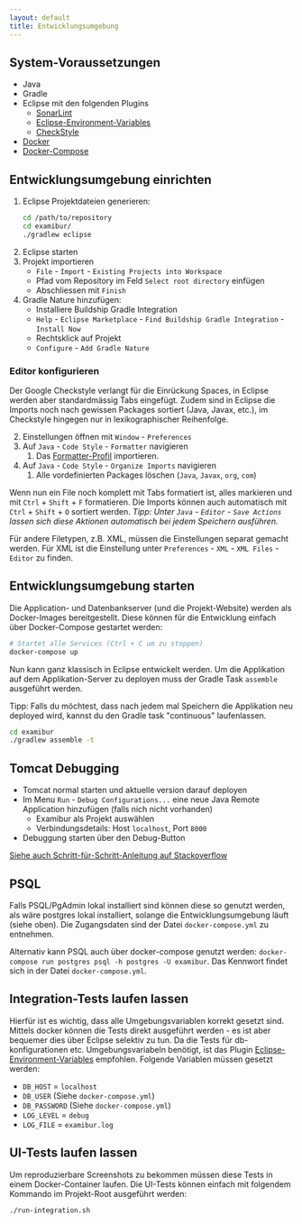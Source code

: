 ```yaml
---
layout: default
title: Entwicklungsumgebung
---
```


## System-Voraussetzungen

* Java
* Gradle
* Eclipse mit den folgenden Plugins
    * [SonarLint](https://marketplace.eclipse.org/content/sonarlint)
    * [Eclipse-Environment-Variables](https://github.com/JorisAerts/Eclipse-Environment-Variables/)
    * [CheckStyle](http://eclipse-cs.sourceforge.net/)
* [Docker](https://docs.docker.com/)
* [Docker-Compose](https://docs.docker.com/compose/)

## Entwicklungsumgebung einrichten

1. Eclipse Projektdateien generieren:
    ```bash
    cd /path/to/repository
    cd examibur/
    ./gradlew eclipse
    ```
2. Eclipse starten
3. Projekt importieren
    * `File` - `Import` - `Existing Projects into Workspace`
    * Pfad vom Repository im Feld `Select root directory` einfügen
    * Abschliessen mit `Finish`
4. Gradle Nature hinzufügen:
    * Installiere Buildship Gradle Integration
    * `Help` - `Eclipse Marketplace` - `Find Buildship Gradle Integration` - `Install Now`
    * Rechtsklick auf Projekt
    * `Configure` - `Add Gradle Nature`

### Editor konfigurieren
Der Google Checkstyle verlangt für die Einrückung Spaces, in Eclipse werden aber standardmässig Tabs eingefügt. Zudem sind in Eclipse die Imports noch nach gewissen Packages sortiert (Java, Javax, etc.), im Checkstyle hingegen nur in lexikographischer Reihenfolge.

2. Einstellungen öffnen mit `Window` - `Preferences`
3. Auf `Java` - `Code Style` - `Formatter` navigieren
	1. Das [Formatter-Profil](resources/Formatter.xml) importieren.
4. Auf `Java` - `Code Style` - `Organize Imports` navigieren
	1. Alle vordefinierten Packages löschen (`Java`, `Javax`, `org`, `com`)

Wenn nun ein File noch komplett mit Tabs formatiert ist, alles markieren und mit `Ctrl` + `Shift` + `F` formatieren. Die Imports können auch automatisch mit `Ctrl` + `Shift` + `O` sortiert werden. *Tipp: Unter `Java` - `Editor` - `Save Actions` lassen sich diese Aktionen automatisch bei jedem Speichern ausführen.*

Für andere Filetypen, z.B. XML, müssen die Einstellungen separat gemacht werden. Für XML ist die Einstellung unter `Preferences` - `XML` - `XML Files` - `Editor` zu finden.

## Entwicklungsumgebung starten

Die Application- und Datenbankserver (und die Projekt-Website) werden als Docker-Images bereitgestellt. Diese können für die Entwicklung einfach über Docker-Compose gestartet werden:

```bash
# Startet alle Services (Ctrl + C um zu stoppen)
docker-compose up
```

Nun kann ganz klassisch in Eclipse entwickelt werden. Um die Applikation auf dem Applikation-Server zu deployen muss der Gradle Task `assemble` ausgeführt werden.

Tipp: Falls du möchtest, dass nach jedem mal Speichern die Applikation neu deployed wird, kannst du den Gradle task "continuous" laufenlassen.

```bash
cd examibur
./gradlew assemble -t
```

## Tomcat Debugging

* Tomcat normal starten und aktuelle version darauf deployen
* Im Menu `Run` - `Debug Configurations...` eine neue Java Remote Application hinzufügen (falls nich nicht vorhanden)
    * Examibur als Projekt auswählen
    * Verbindungsdetails: Host `localhost`, Port `8000`
* Debuggung starten über den Debug-Button 

[Siehe auch Schritt-für-Schritt-Anleitung auf Stackoverflow](http://stackoverflow.com/questions/3835612/remote-debugging-tomcat-with-eclipse)
 

## PSQL

Falls PSQL/PgAdmin lokal installiert sind können diese so genutzt werden, als wäre postgres lokal installiert, solange die Entwicklungsumgebung läuft (siehe oben). Die Zugangsdaten sind der Datei `docker-compose.yml` zu entnehmen.

Alternativ kann PSQL auch über docker-compose genutzt werden: `docker-compose run postgres psql -h postgres -U examibur`. Das Kennwort findet sich in der Datei `docker-compose.yml`.

## Integration-Tests laufen lassen
Hierfür ist es wichtig, dass alle Umgebungsvariablen korrekt gesetzt sind. Mittels docker können die Tests direkt ausgeführt werden - es ist aber bequemer dies über Eclipse selektiv zu tun. Da die Tests für db-konfigurationen etc. Umgebungsvariabeln benötigt, ist das Plugin [Eclipse-Environment-Variables](https://github.com/JorisAerts/Eclipse-Environment-Variables) empfohlen. Folgende Variablen müssen gesetzt werden:

* `DB_HOST` = `localhost `
* `DB_USER` (Siehe `docker-compose.yml`)
* `DB_PASSWORD` (Siehe `docker-compose.yml`)
* `LOG_LEVEL` = `debug`
* `LOG_FILE` = `examibur.log`


## UI-Tests laufen lassen
Um reproduzierbare Screenshots zu bekommen müssen diese Tests in einem Docker-Container laufen. Die UI-Tests können einfach mit folgendem Kommando im Projekt-Root ausgeführt werden:

```bash
./run-integration.sh
```
